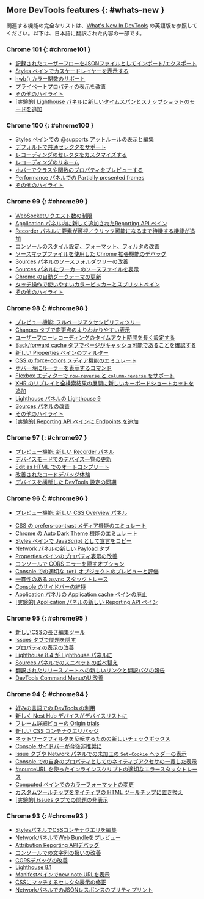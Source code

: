 ## More DevTools features {: #whats-new }

関連する機能の完全なリストは、<a href="/tags/new-in-devtools/" translate="no">What's New In DevTools</a> の英語版を参照してください。以下は、日本語に翻訳された内容の一部です。

<!-- ### Chrome 102 {: #chrome102 }

* [Preview feature: New Performance insights panel](/ja/blog/new-in-devtools-102/#perf)
* [New shortcuts to emulate light and dark themes](/ja/blog/new-in-devtools-102/#emulation)
* [Improve security on the Network Preview tab](/ja/blog/new-in-devtools-102/#network-preview)
* [Improved reloading at breakpoint](/ja/blog/new-in-devtools-102/#debugger)
* [Console updates](/ja/blog/new-in-devtools-102/#console)
* [Cancel user flow recording at the start](/ja/blog/new-in-devtools-102/#recorder)
* [Display inherited highlight pseudo-elements in the Styles pane](/ja/blog/new-in-devtools-102/#pseudo)
* [Miscellaneous highlights](/ja/blog/new-in-devtools-102/#misc)
* [[Experimental] Copy CSS changes](/ja/blog/new-in-devtools-102/#copy)
* [[Experimental] Picking color outside of browser[Experimental] Picking color outside of browser](/ja/blog/new-in-devtools-102/#color-picker) -->


### Chrome 101 {: #chrome101 }

* [記録されたユーザーフローをJSONファイルとしてインポート/エクスポート](/ja/blog/new-in-devtools-101/#recorder)
* [Styles ペインでカスケードレイヤーを表示する](/ja/blog/new-in-devtools-101/#layer)
* [hwb() カラー関数のサポート](/ja/blog/new-in-devtools-101/#hwb)
* [プライベートプロパティの表示を改善](/ja/blog/new-in-devtools-101/#private-props)
* [その他のハイライト](/ja/blog/new-in-devtools-101/#misc)
* [[実験的] Lighthouse パネルに新しいタイムスパンとスナップショットのモードを追加](/ja/blog/new-in-devtools-101/#lighthouse)


### Chrome 100 {: #chrome100 }

* [Styles ペインでの @supports アットルールの表示と編集](/ja/blog/new-in-devtools-100/#supports)
* [デフォルトで共通セレクタをサポート](/ja/blog/new-in-devtools-100/#selector)
* [レコーディングのセレクタをカスタマイズする](/ja/blog/new-in-devtools-100/#customize-selector)
* [レコーディングのリネーム](/ja/blog/new-in-devtools-100/#recorder-rename)
* [ホバーでクラスや関数のプロパティをプレビューする](/ja/blog/new-in-devtools-100/#properties)
* [Performance パネルでの Partially presented frames](/ja/blog/new-in-devtools-100/#perf)
* [その他のハイライト](/ja/blog/new-in-devtools-100/#misc)


### Chrome 99 {: #chrome99 }

* [WebSocketリクエスト数の制限](/ja/blog/new-in-devtools-99/#websocket)
* [Application パネル内に新しく追加されたReporting API ペイン](/ja/blog/new-in-devtools-99/#reporting-api)
* [Recorder パネルに要素が可視／クリック可能になるまで待機する機能が追加](/ja/blog/new-in-devtools-99/#recorder)
* [コンソールのスタイル設定、フォーマット、フィルタの改善](/ja/blog/new-in-devtools-99/#console)
* [ソースマップファイルを使用した Chrome 拡張機能のデバッグ](/ja/blog/new-in-devtools-99/#extension)
* [Sources パネルのソースフォルダツリーの改善](/ja/blog/new-in-devtools-99/#source-tree)
* [Sources パネルにワーカーのソースファイルを表示](/ja/blog/new-in-devtools-99/#worker-sourcemap)
* [Chrome の自動ダークテーマの更新](/ja/blog/new-in-devtools-99/#auto-dark-mode)
* [タッチ操作で使いやすいカラーピッカーとスプリットペイン](/ja/blog/new-in-devtools-99/#touch-friendly)
* [その他のハイライト](/ja/blog/new-in-devtools-99/#misc)


### Chrome 98 {: #chrome98 }

* [プレビュー機能: フルページアクセシビリティツリー](/ja/blog/new-in-devtools-98/#a11y-tree)
* [Changes タブで変更点のよりわかりやすい表示](/ja/blog/new-in-devtools-98/#changes)
* [ユーザーフローレコーディングのタイムアウト時間を長く設定する](/ja/blog/new-in-devtools-98/#recorder-timeout)
* [Back/forward cache タブでページがキャッシュ可能であることを確認する](/ja/blog/new-in-devtools-98/#bfcache)
* [新しい Properties ペインのフィルター](/ja/blog/new-in-devtools-98/#properties)
* [CSS の force-colors メディア機能のエミュレート](/ja/blog/new-in-devtools-98/#forced-colors)
* [ホバー時にルーラーを表示するコマンド](/ja/blog/new-in-devtools-98/#show-rulers)
* [Flexbox エディターで `row-reverse` と `column-reverse` をサポート](/ja/blog/new-in-devtools-98/#flexbox-editor)
* [XHR のリプレイと全検索結果の展開に新しいキーボードショートカットを追加](/ja/blog/new-in-devtools-98/#shortcuts)
* [Lighthouse パネルの Lighthouse 9](/ja/blog/new-in-devtools-98/#lighthouse)
* [Sources パネルの改善](/ja/blog/new-in-devtools-98/#sources)
* [その他のハイライト](/ja/blog/new-in-devtools-98/#misc)
* [[実験的] Reporting API ペインに Endpoints を追加](/ja/blog/new-in-devtools-98/#reporting-api)


### Chrome 97 {: #chrome97 }

* [プレビュー機能: 新しい Recorder パネル](/ja/blog/new-in-devtools-97/#recorder)
* [デバイスモードでのデバイス一覧の更新](/ja/blog/new-in-devtools-97/#device)
* [Edit as HTML でのオートコンプリート](/ja/blog/new-in-devtools-97/#code-completion)
* [改善されたコードデバッグ体験](/ja/blog/new-in-devtools-97/#debugging)
* [デバイスを横断した DevTools 設定の同期](/ja/blog/new-in-devtools-97/#sync)

### Chrome 96 {: #chrome96 }

* [プレビュー機能: 新しい CSS Overview パネル](/ja/blog/new-in-devtools-96/#css-overview)
<!-- * [Restored and improved CSS length edit and copy experince](/ja/blog/new-in-devtools-966/#length) -->
* [CSS の prefers-contrast メディア機能のエミュレート](/ja/blog/new-in-devtools-96/#prefers-contrast)
* [Chrome の Auto Dark Theme 機能のエミュレート](/ja/blog/new-in-devtools-96/#auto-dark-mode)
* [Styles ペインで JavaScript として宣言をコピー](/ja/blog/new-in-devtools-96/#copy-as-js)
* [Network パネルの新しい Payload タブ](/ja/blog/new-in-devtools-96/#payload)
* [Properties ペインのプロパティ表示の改善](/ja/blog/new-in-devtools-96/#properties)
* [コンソールで CORS エラーを隠すオプション](/ja/blog/new-in-devtools-96/#hide-cors-errors)
* [Console での適切な `Intl` オブジェクトのプレビューと評価](/ja/blog/new-in-devtools-96/#intl)
* [一貫性のある async スタックトレース](/ja/blog/new-in-devtools-96/#async)
* [Console のサイドバーの維持](/ja/blog/new-in-devtools-96/#console-sidebar)
* [Application パネルの Application cache ペインの廃止](/ja/blog/new-in-devtools-96/#app-cache)
* [[実験的] Application パネルの新しい Reporting API ペイン](/ja/blog/new-in-devtools-96/#reporting-api)

### Chrome 95 {: #chrome95 }

* [新しいCSSの長さ編集ツール](/ja//blog/new-in-devtools-95/#length)
* [Issues タブで問題を隠す](/ja/blog/new-in-devtools-95/#hide-issues)
* [プロパティの表示の改善](/ja/blog/new-in-devtools-95/#properties)
* [Lighthouse 8.4 が Lighthouse パネルに](/ja/blog/new-in-devtools-95/#lighthouse)
* [Sources パネルでのスニペットの並べ替え](/ja/blog/new-in-devtools-95/#snippets)
* [翻訳されたリリースノートへの新しいリンクと翻訳バグの報告](/ja/blog/new-in-devtools-95/#localized)
* [DevTools Command MenuのUI改善](/ja/blog/new-in-devtools-95/#command-menu)

### Chrome 94 {: #chrome94 }

* [好みの言語での DevTools の利用](/ja/blog/new/in/devtools-94/#localized)
* [新しく Nest Hub デバイスがデバイスリストに](/ja/blog/new/in/devtools-94/#nest-hub)
* [フレーム詳細ビューの Origin trials](/ja/blog/new/in/devtools-94/#origin-trials)
* [新しい CSS コンテナクエリバッジ](/ja/blog/new/in/devtools-94/#container-queries)
* [ネットワークフィルタを反転するための新しいチェックボックス](/ja/blog/new/in/devtools-94/#invert-network-filter)
* [Console サイドバーが今後非推奨に](/ja/blog/new/in/devtools-94/#deprecated)
* [Issue タブや Network パネルでの未加工の `Set-Cookie` ヘッダーの表示](/ja/blog/new/in/devtools-94/#raw-cookies)
* [Console での自身のプロパティとしてのネイティブアクセサの一貫した表示](/ja/blog/new/in/devtools-94/#native-accessors)
* [#sourceURL を使ったインラインスクリプトの適切なエラースタックトレース](/ja/blog/new/in/devtools-94/#inline-script)
* [Computed ペインでのカラーフォーマットの変更](/ja/blog/new/in/devtools-94/#color-unit)
* [カスタムツールチップをネイティブの HTML ツールチップに置き換え](/ja/blog/new/in/devtools-94/#tooltip)
* [[実験的] Issues タブでの問題の非表示](/ja/blog/new/in/devtools-94/#hide-issues)

### Chrome 93 {: #chrome93 }

* [StylesパネルでCSSコンテナクエリを編集](/ja/blog/new-in-devtools-93/#container-queries)
* [NetworkパネルでWeb Bundleをプレビュー](/ja/blog/new-in-devtools-93/#web-bundle)
* [Attribution Reporting APIデバッグ](/ja/blog/new-in-devtools-93/#attribution-reporting)
* [コンソールでの文字列の扱いの改善](/ja/blog/new-in-devtools-93/#string)
* [CORSデバッグの改善](/ja/blog/new-in-devtools-93/#cors)
* [Lighthouse 8.1](/ja/blog/new-in-devtools-93/#lighthouse)
* [Manifestペインでnew note URLを表示](/ja/blog/new-in-devtools-93/#new-note-url)
* [CSSにマッチするセレクタ表示の修正](/ja/blog/new-in-devtools-93/#matching-selectors)
* [NetworkパネルでのJSONレスポンスのプリティプリント](/ja/blog/new-in-devtools-93/#pretty-print-json)
